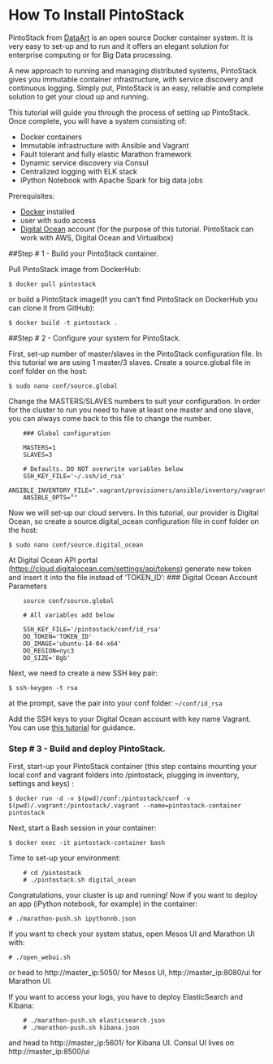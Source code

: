 # How To Install PintoStack

PintoStack from [DataArt](http://www.dataart.com/) is an open source Docker container system. It is very easy to set-up and to run and it offers an elegant solution for enterprise computing or for Big Data processing.

A new approach to running and managing distributed systems, PintoStack gives you immutable container infrastructure, with service discovery and continuous logging. Simply put, PintoStack is an easy, reliable and complete solution to get your cloud up and running.

This tutorial will guide you through the process of setting up PintoStack. Once complete, you will have a system consisting of:
- Docker containers
- Immutable infrastructure with Ansible and Vagrant
- Fault tolerant and fully elastic Marathon framework
- Dynamic service discovery via Consul
- Centralized logging with ELK stack
- iPython Notebook with Apache Spark for big data jobs


Prerequisites:

- [Docker](http://docker.io) installed 
- user with sudo access
- [Digital Ocean](http://digitalocean.com) account (for the purpose of this tutorial. PintoStack can work with AWS, Digital Ocean and Virtualbox)

##Step # 1 - Build your PintoStack container.

Pull PintoStack image from DockerHub: 

```$ docker pull pintostack```

or build a PintoStack image(If you can’t find PintoStack on DockerHub you can clone it from GitHub):

```$ docker build -t pintostack .```

##Step # 2 - Configure your system for PintoStack.

First, set-up number of master/slaves in the PintoStack configuration file. In this tutorial we are using 1 master/3 slaves. Create a source.global file in conf folder on the host:

```$ sudo nano conf/source.global```

Change the MASTERS/SLAVES numbers to suit your configuration. In order for the cluster to run you need to have at least one master and one slave, you can always come back to this file to change the number.

        ### Global configuration

        MASTERS=1
        SLAVES=3

        # Defaults. DO NOT overwrite variables below
        SSH_KEY_FILE='~/.ssh/id_rsa'
        ANSIBLE_INVENTORY_FILE=".vagrant/provisioners/ansible/inventory/vagrant_ansible_inventory"
        ANSIBLE_OPTS=""

Now we will set-up our cloud servers. In this tutorial, our provider is Digital Ocean, so create a source.digital_ocean configuration file in conf folder on the host:

```$ sudo nano conf/source.digital_ocean```

At Digital Ocean API portal (https://cloud.digitalocean.com/settings/api/tokens) generate new token and insert it into the file instead of ‘TOKEN_ID’:
        ### Digital Ocean Account Parameters

        source conf/source.global

        # All variables add below

        SSH_KEY_FILE='/pintostack/conf/id_rsa'
        DO_TOKEN='TOKEN_ID'
        DO_IMAGE='ubuntu-14-04-x64'
        DO_REGION=nyc3
        DO_SIZE='8gb'
        
Next, we need to create a new SSH key pair:

```$ ssh-keygen -t rsa```

at the prompt, save the pair into your conf folder: ```~/conf/id_rsa```

Add the SSH keys to your Digital Ocean account with key name Vagrant. You can use [this tutorial](https://www.digitalocean.com/community/tutorials/how-to-use-ssh-keys-with-digitalocean-droplets) for guidance.

### Step # 3 - Build and deploy PintoStack. 

First, start-up your PintoStack container (this step contains mounting your local conf and vagrant folders into /pintostack, plugging in inventory, settings and keys) :

```$ docker run -d -v $(pwd)/conf:/pintostack/conf -v $(pwd)/.vagrant:/pintostack/.vagrant --name=pintostack-container pintostack```

Next, start a Bash session in your container: 

```$ docker exec -it pintostack-container bash```

Time to set-up your environment:

        # cd /pintostack
        # ./pintostack.sh digital_ocean
        
Congratulations, your cluster is up and running!
Now if you want to deploy an app (iPython notebook, for example) in the container:

```# ./marathon-push.sh ipythonnb.json```

If you want to check your system status, open Mesos UI and Marathon UI with:

```# ./open_webui.sh```

or head to http://master_ip:5050/ for Mesos UI, http://master_ip:8080/ui for Marathon UI.

If you want to access your logs, you have to deploy ElasticSearch and Kibana:

        # ./marathon-push.sh elasticsearch.json
        # ./marathon-push.sh kibana.json

and head to http://master_ip:5601/ for Kibana UI.
Consul UI lives on http://master_ip:8500/ui 
